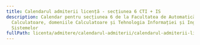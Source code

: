 ```yaml
---
title: Calendarul admiterii licență - secțiunea 6 CTI + IS
description: Calendar pentru secțiunea 6 de la Facultatea de Automatică și
  Calculatoare, domeniile Calculatoare și Tehnologia Informației și Ingineria
  Sistemelor
fullPath: licenta/admitere/calendarul-admiterii/calendarul-admiterii-licenta-sectiunea-6l
---
```

<Timeline slug="admitere-licență-secțiunea-6-facultatea-de-automatică-și-calculatoare"></Timeline>